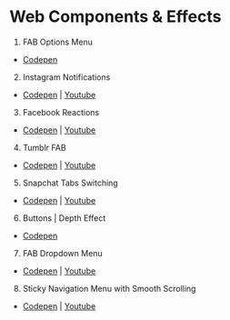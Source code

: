 # Web Components & Effects

1. FAB Options Menu
- <a href="https://codepen.io/prvnbist/pen/PKbRYq">Codepen</a>

2. Instagram Notifications
- <a href="https://codepen.io/prvnbist/pen/ZyMvYd">Codepen</a> | <a href="https://youtu.be/fL9xj26RSxo">Youtube</a>

3. Facebook Reactions
- <a href="https://codepen.io/prvnbist/pen/bqZExM">Codepen</a> | <a href="https://youtu.be/fA6AkJAUI_k">Youtube</a>

4. Tumblr FAB
- <a href="https://codepen.io/prvnbist/full/mMbbBg">Codepen</a> | <a href="https://youtu.be/Q6DfjQP-cKk">Youtube</a>

5. Snapchat Tabs Switching
- <a href="https://codepen.io/prvnbist/full/QOLPYr">Codepen</a> | <a href="https://youtu.be/w5sf7e65gzw">Youtube</a>

6. Buttons | Depth Effect
- <a href="https://codepen.io/prvnbist/full/BmqyrM">Codepen</a>

7. FAB Dropdown Menu
- <a href="https://codepen.io/prvnbist/full/QMbVwd">Codepen</a> | <a href="https://youtu.be/m5CXzj1oCLg">Youtube</a>

8. Sticky Navigation Menu with Smooth Scrolling
- <a href="https://codepen.io/prvnbist/full/GQMPZq">Codepen</a> | <a href="https://youtu.be/m1IU7zjl1k4">Youtube</a>
